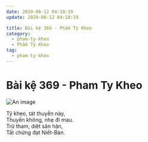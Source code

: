 ```yaml
---
date: 2020-06-12 04:10:19
update: 2020-06-12 04:10:19

title: Bài kệ 369 - Phẩm Tỳ Kheo
category:
  - pham-ty-kheo
  - Phẩm Tỳ Kheo
tag:
  - pham-ty-kheo
---
```


# Bài kệ 369 - Pham Ty Kheo

![An image](/img/pham-ty-kheo/pham-ty-kheo-369.jpg)

Tỷ kheo, tát thuyền này,<br>Thuyền không, nhẹ đi mau.<br>Trừ tham, diệt sân hận,<br>Tất chứng đạt Niết-Bàn.<br>
